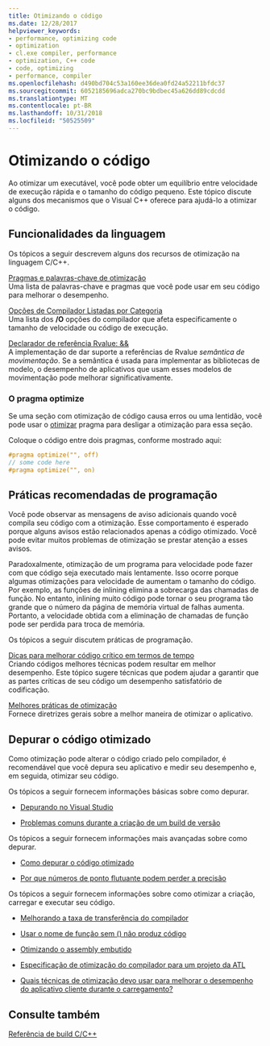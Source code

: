 ```yaml
---
title: Otimizando o código
ms.date: 12/28/2017
helpviewer_keywords:
- performance, optimizing code
- optimization
- cl.exe compiler, performance
- optimization, C++ code
- code, optimizing
- performance, compiler
ms.openlocfilehash: d490bd704c53a160ee36dea0fd24a52211bfdc37
ms.sourcegitcommit: 6052185696adca270bc9bdbec45a626dd89cdcdd
ms.translationtype: MT
ms.contentlocale: pt-BR
ms.lasthandoff: 10/31/2018
ms.locfileid: "50525509"
---
```

# <a name="optimizing-your-code"></a>Otimizando o código

Ao otimizar um executável, você pode obter um equilíbrio entre velocidade de execução rápida e o tamanho do código pequeno. Este tópico discute alguns dos mecanismos que o Visual C++ oferece para ajudá-lo a otimizar o código.

## <a name="language-features"></a>Funcionalidades da linguagem

Os tópicos a seguir descrevem alguns dos recursos de otimização na linguagem C/C++.

[Pragmas e palavras-chave de otimização](../../build/reference/optimization-pragmas-and-keywords.md)<br/>
Uma lista de palavras-chave e pragmas que você pode usar em seu código para melhorar o desempenho.

[Opções de Compilador Listadas por Categoria](../../build/reference/compiler-options-listed-by-category.md)<br/>
Uma lista dos **/O** opções do compilador que afeta especificamente o tamanho de velocidade ou código de execução.

[Declarador de referência Rvalue: &&](../../cpp/rvalue-reference-declarator-amp-amp.md)<br/>
A implementação de dar suporte a referências de Rvalue *semântica de movimentação*. Se a semântica é usada para implementar as bibliotecas de modelo, o desempenho de aplicativos que usam esses modelos de movimentação pode melhorar significativamente.

### <a name="the-optimize-pragma"></a>O pragma optimize

Se uma seção com otimização de código causa erros ou uma lentidão, você pode usar o [otimizar](../../preprocessor/optimize.md) pragma para desligar a otimização para essa seção.

Coloque o código entre dois pragmas, conforme mostrado aqui:

```cpp
#pragma optimize("", off)
// some code here
#pragma optimize("", on)
```

## <a name="programming-practices"></a>Práticas recomendadas de programação

Você pode observar as mensagens de aviso adicionais quando você compila seu código com a otimização. Esse comportamento é esperado porque alguns avisos estão relacionados apenas a código otimizado. Você pode evitar muitos problemas de otimização se prestar atenção a esses avisos.

Paradoxalmente, otimização de um programa para velocidade pode fazer com que código seja executado mais lentamente. Isso ocorre porque algumas otimizações para velocidade de aumentam o tamanho do código. Por exemplo, as funções de inlining elimina a sobrecarga das chamadas de função. No entanto, inlining muito código pode tornar o seu programa tão grande que o número da página de memória virtual de falhas aumenta. Portanto, a velocidade obtida com a eliminação de chamadas de função pode ser perdida para troca de memória.

Os tópicos a seguir discutem práticas de programação.

[Dicas para melhorar código crítico em termos de tempo](../../build/reference/tips-for-improving-time-critical-code.md)<br/>
Criando códigos melhores técnicas podem resultar em melhor desempenho. Este tópico sugere técnicas que podem ajudar a garantir que as partes críticas de seu código um desempenho satisfatório de codificação.

[Melhores práticas de otimização](../../build/reference/optimization-best-practices.md)<br/>
Fornece diretrizes gerais sobre a melhor maneira de otimizar o aplicativo.

## <a name="debugging-optimized-code"></a>Depurar o código otimizado

Como otimização pode alterar o código criado pelo compilador, é recomendável que você depura seu aplicativo e medir seu desempenho e, em seguida, otimizar seu código.

Os tópicos a seguir fornecem informações básicas sobre como depurar.

- [Depurando no Visual Studio](/visualstudio/debugger/debugging-in-visual-studio)

- [Problemas comuns durante a criação de um build de versão](../../build/reference/common-problems-when-creating-a-release-build.md)

Os tópicos a seguir fornecem informações mais avançadas sobre como depurar.

- [Como depurar o código otimizado](/visualstudio/debugger/how-to-debug-optimized-code)

- [Por que números de ponto flutuante podem perder a precisão](../../build/reference/why-floating-point-numbers-may-lose-precision.md)

Os tópicos a seguir fornecem informações sobre como otimizar a criação, carregar e executar seu código.

- [Melhorando a taxa de transferência do compilador](../../build/reference/improving-compiler-throughput.md)

- [Usar o nome de função sem () não produz código](../../build/reference/using-function-name-without-parens-produces-no-code.md)

- [Otimizando o assembly embutido](../../assembler/inline/optimizing-inline-assembly.md)

- [Especificação de otimização do compilador para um projeto da ATL](../../atl/reference/specifying-compiler-optimization-for-an-atl-project.md)

- [Quais técnicas de otimização devo usar para melhorar o desempenho do aplicativo cliente durante o carregamento?](../../build/dll-frequently-asked-questions.md#mfc_optimization)

## <a name="see-also"></a>Consulte também

[Referência de build C/C++](../../build/reference/c-cpp-building-reference.md)
